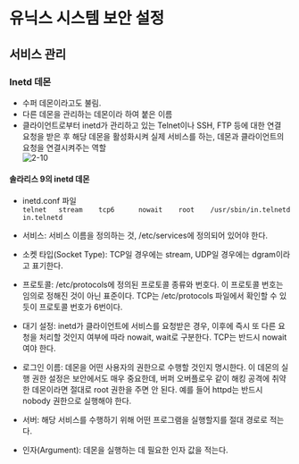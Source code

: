 # 유닉스 시스템 보안 설정  

## 서비스 관리  
### Inetd 데몬 
- 수퍼 데몬이라고도 불림.  
- 다른 데몬을 관리하는 데몬이라 하여 붙은 이름  
- 클라이언트로부터 inetd가 관리하고 있는 Telnet이나 SSH, FTP 등에 대한 연결 요청을 받은 후 해당 데몬을 활성화시켜 실제 서비스를 하는, 데몬과 클라이언트의 요청을 연결시켜주는 역할  
![2-10](https://cloud.githubusercontent.com/assets/6129764/11738342/4c9da06e-a025-11e5-9a7f-620cff9495fa.png)  

#### 솔라리스 9의 inetd 데몬  
- inetd.conf 파일  
`telnet   stream    tcp6      nowait    root    /usr/sbin/in.telnetd    in.telnetd`    
  
- 서비스: 서비스 이름을 정의하는 것, /etc/services에 정의되어 있어야 한다.  
- 소켓 타입(Socket Type): TCP일 경우에는 stream, UDP일 경우에는 dgram이라고 표기한다.  
- 프로토콜: /etc/protocols에 정의된 프로토콜 종류와 번호다. 이 프로토콜 번호는 임의로 정해진 것이 아닌 표준이다. TCP는 /etc/protocols 파일에서 확인할 수 있듯이 프로토콜 번호가 6번이다.  
- 대기 설정: inetd가 클라이언트에 서비스를 요청받은 경우, 이후에 즉시 또 다른 요청을 처리할 것인지 여부에 따라 nowait, wait로 구분한다. TCP는 반드시 nowait여야 한다.  
- 로그인 이름: 데몬을 어떤 사용자의 권한으로 수행할 것인지 명시한다. 이 데몬의 실행 권한 설정은 보안에서도 매우 중요한데, 버퍼 오버플로우 같이 해킹 공격에 취약한 데몬이라면 절대로 root 권한을 주면 안 된다. 예를 들어 httpd는 반드시 nobody 권한으로 실행해야 한다.  
- 서버: 해당 서비스를 수행하기 위해 어떤 프로그램을 실행할지를 절대 경로로 적는다.  
- 인자(Argument): 데몬을 실행하는 데 필요한 인자 값을 적는다.  
  
